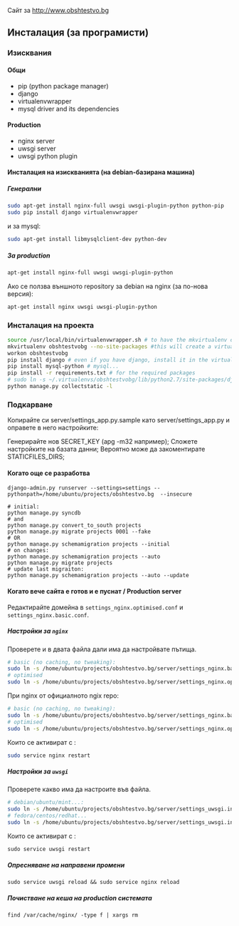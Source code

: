 Сайт за http://www.obshtestvo.bg


## Инсталация (за програмисти)

### Изисквания

#### Общи
 - pip (python package manager)
 - django
 - virtualenvwrapper
 - mysql driver and its dependencies

#### Production
 - nginx server
 - uwsgi server
 - uwsgi python plugin

#### Инсталация на изискванията (на debian-базирана машина)

##### Генерални

```sh
sudo apt-get install nginx-full uwsgi uwsgi-plugin-python python-pip
sudo pip install django virtualenvwrapper
```
и за mysql:

```sh
sudo apt-get install libmysqlclient-dev python-dev
```

##### За production

```sh
apt-get install nginx-full uwsgi uwsgi-plugin-python
```

Ако се ползва външното repository за debian на nginx (за по-нова версия):

```sh
apt-get install nginx uwsgi uwsgi-plugin-python
```

### Инсталация на проекта

```sh
source /usr/local/bin/virtualenvwrapper.sh # to have the mkvirtualenv commands, etc.
mkvirtualenv obshtestvobg --no-site-packages #this will create a virtual environment at ~/.virtualenvs/obshtestvobg
workon obshtestvobg
pip install django # even if you have django, install it in the virtual env
pip install mysql-python # mysql...
pip install -r requirements.txt # for the required packages
# sudo ln -s ~/.virtualenvs/obshtestvobg/lib/python2.7/site-packages/django/contrib/admin/static/admin ./static/
python manage.py collectstatic -l
```

### Подкарване


Копирайте си server/settings_app.py.sample като server/settings_app.py и оправете в него настройките:

Генерирайте нов SECRET_KEY (apg -m32 например);
Сложете настройките на базата данни;
Вероятно може да закоментирате STATICFILES_DIRS;

#### Когато още се разработва

```
django-admin.py runserver --settings=settings --pythonpath=/home/ubuntu/projects/obshtestvo.bg  --insecure
```

```
# initial:
python manage.py syncdb
# and
python manage.py convert_to_south projects
python manage.py migrate projects 0001 --fake
# OR
python manage.py schemamigration projects --initial
# on changes:
python manage.py schemamigration projects --auto
python manage.py migrate projects
# update last migraiton:
python manage.py schemamigration projects --auto --update
```

#### Когато вече сайта е готов и е пуснат / Production server
Редактирайте домейна в `settings_nginx.optimised.conf` и `settings_nginx.basic.conf`.

##### Настройки за `nginx`

Проверете и в двата файла дали има да настройвате пътища.

```sh
# basic (no caching, no tweaking):
sudo ln -s /home/ubuntu/projects/obshtestvo.bg/server/settings_nginx.basic.conf /etc/nginx/sites-enabled/obshtestvobg.conf
# optimised
sudo ln -s /home/ubuntu/projects/obshtestvo.bg/server/settings_nginx.optimised.conf /etc/nginx/sites-enabled/obshtestvobg.conf
```
При nginx от официалното ngix repo:

```sh
# basic (no caching, no tweaking):
sudo ln -s /home/ubuntu/projects/obshtestvo.bg/server/settings_nginx.basic.conf /etc/nginx/conf.d/obshtestvobg.conf
# optimised
sudo ln -s /home/ubuntu/projects/obshtestvo.bg/server/settings_nginx.optimised.conf /etc/nginx/conf.d/obshtestvobg.conf
```


Които се активират с :
```sh
sudo service nginx restart
```

##### Настройки за `uwsgi`

Проверете какво има да настроите във файла.

```sh
# debian/ubuntu/mint...:
sudo ln -s /home/ubuntu/projects/obshtestvo.bg/server/settings_uwsgi.ini /etc/uwsgi/apps-enabled/obshtestvobg.ini
# fedora/centos/redhat...
sudo ln -s /home/ubuntu/projects/obshtestvo.bg/server/settings_uwsgi.ini /etc/uwsgi.d/obshtestvobg.ini
```

Които се активират с :
```
sudo service uwsgi restart
```

##### Опресняване на направени промени

```
sudo service uwsgi reload && sudo service nginx reload
```

##### Почистване на кеша на production системата

```
find /var/cache/nginx/ -type f | xargs rm
```
